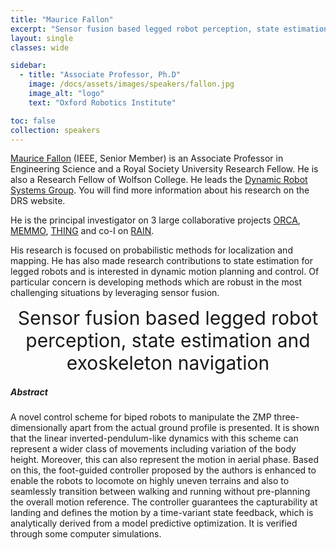 ```yaml
---
title: "Maurice Fallon"
excerpt: "Sensor fusion based legged robot perception, state estimation and exoskeleton navigation"
layout: single 
classes: wide

sidebar:
  - title: "Associate Professor, Ph.D"
    image: /docs/assets/images/speakers/fallon.jpg 
    image_alt: "logo"
    text: "Oxford Robotics Institute"

toc: false 
collection: speakers
---
```



[Maurice Fallon](https://ori.ox.ac.uk/people/maurice-fallon/) (IEEE, Senior Member) is an Associate Professor in Engineering Science and a Royal Society University Research Fellow. He is also a Research Fellow of Wolfson College. He leads the [Dynamic Robot Systems Group](https://ori.ox.ac.uk/labs/drs/). You will find more information about his research on the DRS website.

He is the principal investigator on 3 large collaborative projects [ORCA](https://ori.ox.ac.uk/projects/orca-research-hub/), [MEMMO](https://ori.ox.ac.uk/projects/memmo-memory-of-motion/), [THING](https://ori.ox.ac.uk/projects/thing-eu-project/) and co-I on [RAIN](https://ori.ox.ac.uk/projects/rain-research-hub/).

His research is focused on probabilistic methods for localization and mapping. He has also made research contributions to state estimation for legged robots and is interested in dynamic motion planning and control. Of particular concern is developing methods which are robust in the most challenging situations by leveraging sensor fusion.


<center style="font-size:30px">
Sensor fusion based legged robot perception, state estimation and exoskeleton navigation
</center>



##### Abstract


A novel control scheme for biped robots to manipulate the ZMP three-dimensionally apart from the actual ground profile is presented. It is shown that the linear inverted-pendulum-like dynamics with this scheme can represent a wider class of movements including variation of the body height. Moreover, this can also represent the motion in aerial phase. Based on this, the foot-guided controller proposed by the authors is enhanced to enable the robots to locomote on highly uneven terrains and also to seamlessly transition between walking and running without pre-planning the overall motion reference. The controller guarantees the capturability at landing and defines the motion by a time-variant state feedback, which is analytically derived from a model predictive optimization. It is verified through some computer simulations.

 

